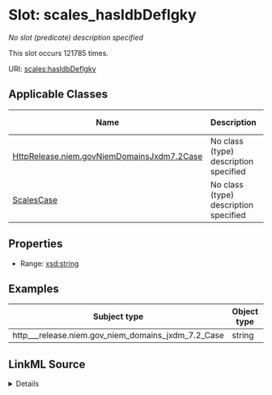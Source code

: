 

# Slot: scales_hasIdbDeflgky


_No slot (predicate) description specified_






This slot occurs 121785 times.


URI: [scales:hasIdbDeflgky](http://schemas.scales-okn.org/rdf/scales#hasIdbDeflgky)



<!-- no inheritance hierarchy -->





## Applicable Classes

| Name | Description | Modifies Slot |
| --- | --- | --- |
| [HttpRelease.niem.govNiemDomainsJxdm7.2Case](../classes/HttpRelease.niem.govNiemDomainsJxdm7.2Case.md) | No class (type) description specified |  yes  |
| [ScalesCase](../classes/ScalesCase.md) | No class (type) description specified |  no  |







## Properties

* Range: [xsd:string](http://www.w3.org/2001/XMLSchema#string)






## Examples

| Subject type | Object type | Example subject | Example object | Occurrences |
| --- | --- | --- | --- | --- |
| http___release.niem.gov_niem_domains_jxdm_7.2_Case | string | scales:CriminalCase | 009011600002CR0010 | 121785 |




## LinkML Source

<details>

```yaml
name: scales_hasIdbDeflgky
annotations:
  count:
    tag: count
    value: 121785
description: No slot (predicate) description specified
examples:
- object:
    example_object: 009011600002CR0010
    example_object_type: string
    example_predicate: scales:hasIdbDeflgky
    example_subject: scales:CriminalCase
    example_subject_type: http___release.niem.gov_niem_domains_jxdm_7.2_Case
from_schema: scales-kg
rank: 1000
slot_uri: scales:hasIdbDeflgky
alias: scales_hasIdbDeflgky
domain_of:
- http___release.niem.gov_niem_domains_jxdm_7.2_Case
- scales_Case
range: string

```
</details>